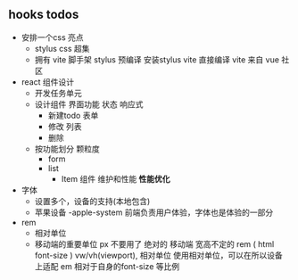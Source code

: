 ## hooks todos

- 安排一个css 亮点
  - stylus 
    css 超集
  - 拥有 vite 脚手架
      stylus 预编译 安装stylus vite 直接编译
      vite 来自 vue 社区
- react 组件设计
  - 开发任务单元
  - 设计组件
      界面功能  状态 响应式
      - 新建todo 表单 
      - 修改 列表
      - 删除 
  - 按功能划分 颗粒度
      - form
      - list
        - Item 组件 维护和性能 **性能优化**
- 字体
  - 设置多个，设备的支持(本地包含) 
  - 苹果设备 -apple-system 前端负责用户体验，字体也是体验的一部分
- rem
  - 相对单位
  - 移动端的重要单位 px 不要用了 绝对的
    移动端 宽高不定的 rem ( html font-size ) vw/vh(viewport), 相对单位
    使用相对单位，可以在所以设备上适配
    em 相对于自身的font-size 等比例
